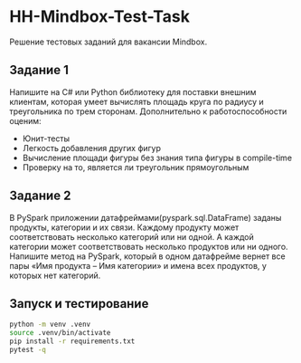 # HH-Mindbox-Test-Task

Решение тестовых заданий для вакансии Mindbox.

## Задание 1
Напишите на C# или Python библиотеку для поставки внешним клиентам, которая умеет вычислять площадь круга по радиусу и треугольника по трем сторонам. Дополнительно к работоспособности оценим:

- Юнит-тесты
- Легкость добавления других фигур
- Вычисление площади фигуры без знания типа фигуры в compile-time
- Проверку на то, является ли треугольник прямоугольным

## Задание 2
В PySpark приложении датафреймами(pyspark.sql.DataFrame) заданы продукты, категории и их связи. Каждому продукту может соответствовать несколько категорий или ни одной. А каждой категории может соответствовать несколько продуктов или ни одного. Напишите метод на PySpark, который в одном датафрейме вернет все пары «Имя продукта – Имя категории» и имена всех продуктов, у которых нет категорий.

## Запуск и тестирование

```bash
python -m venv .venv
source .venv/bin/activate
pip install -r requirements.txt
pytest -q
```
